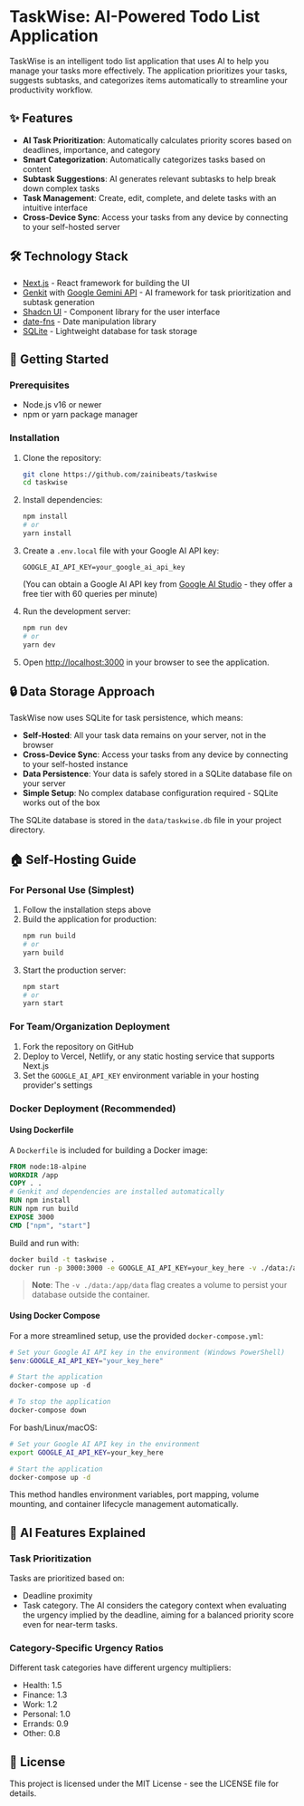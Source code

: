# TaskWise: AI-Powered Todo List Application

TaskWise is an intelligent todo list application that uses AI to help you manage your tasks more effectively. The application prioritizes your tasks, suggests subtasks, and categorizes items automatically to streamline your productivity workflow.

## ✨ Features

- **AI Task Prioritization**: Automatically calculates priority scores based on deadlines, importance, and category
- **Smart Categorization**: Automatically categorizes tasks based on content
- **Subtask Suggestions**: AI generates relevant subtasks to help break down complex tasks
- **Task Management**: Create, edit, complete, and delete tasks with an intuitive interface
- **Cross-Device Sync**: Access your tasks from any device by connecting to your self-hosted server

## 🛠️ Technology Stack

- [Next.js](https://nextjs.org/) - React framework for building the UI
- [Genkit](https://genkit.ai/) with [Google Gemini API](https://ai.google.dev/gemini-api) - AI framework for task prioritization and subtask generation
- [Shadcn UI](https://ui.shadcn.com/) - Component library for the user interface
- [date-fns](https://date-fns.org/) - Date manipulation library
- [SQLite](https://www.sqlite.org/) - Lightweight database for task storage

## 🚀 Getting Started

### Prerequisites

- Node.js v16 or newer
- npm or yarn package manager

### Installation

1. Clone the repository:
   ```bash
   git clone https://github.com/zainibeats/taskwise
   cd taskwise
   ```

2. Install dependencies:
   ```bash
   npm install
   # or
   yarn install
   ```

3. Create a `.env.local` file with your Google AI API key:
   ```
   GOOGLE_AI_API_KEY=your_google_ai_api_key
   ```
   (You can obtain a Google AI API key from [Google AI Studio](https://aistudio.google.com/app/apikey) - they offer a free tier with 60 queries per minute)

4. Run the development server:
   ```bash
   npm run dev
   # or
   yarn dev
   ```

5. Open [http://localhost:3000](http://localhost:3000) in your browser to see the application.

## 🔒 Data Storage Approach

TaskWise now uses SQLite for task persistence, which means:

- **Self-Hosted**: All your task data remains on your server, not in the browser
- **Cross-Device Sync**: Access your tasks from any device by connecting to your self-hosted instance
- **Data Persistence**: Your data is safely stored in a SQLite database file on your server
- **Simple Setup**: No complex database configuration required - SQLite works out of the box

The SQLite database is stored in the `data/taskwise.db` file in your project directory.

## 🏠 Self-Hosting Guide

### For Personal Use (Simplest)

1. Follow the installation steps above
2. Build the application for production:
   ```bash
   npm run build
   # or
   yarn build
   ```
3. Start the production server:
   ```bash
   npm start
   # or
   yarn start
   ```

### For Team/Organization Deployment

1. Fork the repository on GitHub
2. Deploy to Vercel, Netlify, or any static hosting service that supports Next.js
3. Set the `GOOGLE_AI_API_KEY` environment variable in your hosting provider's settings

### Docker Deployment (Recommended)

#### Using Dockerfile

A `Dockerfile` is included for building a Docker image:

```dockerfile
FROM node:18-alpine
WORKDIR /app
COPY . .
# Genkit and dependencies are installed automatically
RUN npm install
RUN npm run build
EXPOSE 3000
CMD ["npm", "start"]
```

Build and run with:
```bash
docker build -t taskwise .
docker run -p 3000:3000 -e GOOGLE_AI_API_KEY=your_key_here -v ./data:/app/data taskwise
```

> **Note**: The `-v ./data:/app/data` flag creates a volume to persist your database outside the container.

#### Using Docker Compose

For a more streamlined setup, use the provided `docker-compose.yml`:

```powershell
# Set your Google AI API key in the environment (Windows PowerShell)
$env:GOOGLE_AI_API_KEY="your_key_here"

# Start the application
docker-compose up -d

# To stop the application
docker-compose down
```

For bash/Linux/macOS:
```bash
# Set your Google AI API key in the environment
export GOOGLE_AI_API_KEY=your_key_here

# Start the application
docker-compose up -d
```

This method handles environment variables, port mapping, volume mounting, and container lifecycle management automatically.

## 🧠 AI Features Explained

### Task Prioritization

Tasks are prioritized based on:
- Deadline proximity
- Task category. The AI considers the category context when evaluating the urgency implied by the deadline, aiming for a balanced priority score even for near-term tasks.

### Category-Specific Urgency Ratios

Different task categories have different urgency multipliers:
- Health: 1.5
- Finance: 1.3
- Work: 1.2
- Personal: 1.0
- Errands: 0.9
- Other: 0.8

## 📝 License

This project is licensed under the MIT License - see the LICENSE file for details.
